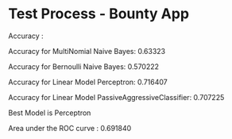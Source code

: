 # Test Process - Bounty App

Accuracy :

  Accuracy for MultiNomial Naive Bayes: 0.63323
  
  Accuracy for Bernoulli Naive Bayes: 0.570222
  
  Accuracy for Linear Model Perceptron: 0.716407
  
  Accuracy for Linear Model PassiveAggressiveClassifier: 0.707225
  
  Best Model is Perceptron


  Area under the ROC curve : 0.691840







